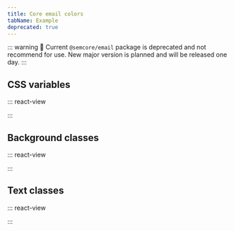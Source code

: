 ```yaml
---
title: Core email colors
tabName: Example
deprecated: true
---
```


::: warning
:rotating_light: Current `@semcore/email` package is deprecated and not recommend for use. New major version is planned and will be released one day.
:::

## CSS variables

::: react-view

<script lang="tsx">
import React from 'react';

import '@semcore/email/src/core/var.css';
const cssVariableFile = `
@custom-media --desktop (min-width: 480px);
@custom-media --mobile (max-width: 479px);

:root {
  --white: #fff;
  --black: #171a22;
  --blue: #0082e6;
  --light-blue: #6edbff;
  --dark-blue: #0070cc;
  --green: #00bc98;
  --light-green: #45e0a8;
  --dark-green: #008275;
  --lime: #84d149;
  --light-lime: #c7fa73;
  --orange: #ff622d;
  --light-orange: #ff9400;
  --dark-orange: #b23300;
  --red: #f71939;
  --light-red: #f27387;
  --dark-red: #b01c3d;
  --pink: #ff7ad1;
  --purple: #6b30c7;
  --light-purple: #b880ff;
  --dark-purple: #421983;
  --yellow: #ffc200;
  --light-yellow: #ffe84d;
  --violet: #820f87;
  --stroke-gray: #d1d4db;
  --dark-gray: #575c66;
  --gray: #898d9a;
  --light-gray: #f6f7f8;
  --font-family: Helvetica, Arial, sans-serif;
  --fs-100: 14px;
  --lh-100: 20px;
  --fs-200: 16px;
  --lh-200: 24px;
  --fs-300: 18px;
  --lh-300: 23px;
  --fs-400: 20px;
  --lh-400: 22px;
  --fs-500: 22px;
  --lh-500: 26px;
  --fs-600: 26px;
  --lh-600: 31px;
  --fs-700: 32px;
  --lh-700: 37px;
}
`;

const cssVariable = Object.fromEntries(
  cssVariableFile
    .split('\n')
    .map((line) => line.trim())
    .filter((line) => line.startsWith('--') && line.endsWith(';'))
    .map((line) => {
      const [name, value] = line.split(': ');
      // remove ";"
      return [name, value.slice(0, -1)];
    }),
);

import Color from '@components/Color';
import { bg_100_400, bg_100_300, bg_100_200, bg } from './utils';

const shades = ['light', '', 'dark'];

const printColor = (name) => (shade) => {
  const varName = shade ? `--${shade}-${name}` : `--${name}`;
  return (
    <Color
      key={varName}
      style={{ margin: 4, width: 48, height: 48, borderRadius: 6 }}
      name={cssVariable[varName]}
    />
  );
};

const App = () => (
  <>
    {bg_100_300.map((name) => shades.map(printColor(name)))}
    {bg_100_400.map((name) => ['light', 'stroke', '', 'dark'].map(printColor(name)))}
    {bg_100_200.map((name) => shades.slice(0, -1).map(printColor(name)))}
    {bg.map((name) => printColor(name)(''))}
  </>
);
</script>

:::

## Background classes

::: react-view

<script lang="tsx">
import React from 'react';

import '@semcore/email/src/core/var.css';
import './base.css';
import Color from '@components/Color';
import { bg_100_400, bg_100_300, bg_100_200, bg } from './utils';

const shades = ['100', '200', '300'];

const printColor = (name) => (shade) => {
  const className = shade ? `bg-${name}-${shade}` : `bg-${name}`;
  return (
    <Color
      key={className}
      style={{ margin: 4, width: 48, height: 48, borderRadius: 6 }}
      name={className}
      className={className}
    />
  );
};
const App = () => (
  <>
    {bg_100_300.map((name) => shades.map(printColor(name)))}
    {bg_100_400.map((name) => [...shades, '400'].map(printColor(name)))}
    {bg_100_200.map((name) => shades.slice(0, -1).map(printColor(name)))}
    {bg.map((name) => printColor(name)(''))}
  </>
);
</script>

:::

## Text classes

::: react-view

<script lang="tsx">
import React from 'react';

import '@semcore/email/src/core/var.css';
import Color from '@components/Color';
import { bg_100_400, bg_100_300, bg_100_200, bg } from './utils';

const shades = ['100', '200', '300'];
const styles = `
:root {
  --white: #ffffff;
  --black: #000000;
  --gray-50: #f4f5f9;
  --gray-100: #e0e1e9;
  --gray-200: #c4c7cf;
  --gray-300: #a9abb6;
  --gray-400: #8a8e9b;
  --gray-500: #6c6e79;
  --gray-600: #484a54;
  --gray-700: #2b2e38;
  --gray-800: #191b23;
  --blue-50: #e9f7ff;
  --blue-100: #c4e5fe;
  --blue-200: #8ecdff;
  --blue-300: #2bb3ff;
  --blue-400: #008ff8;
  --blue-500: #006dca;
  --blue-600: #044792;
  --blue-700: #002b5f;
  --blue-800: #001b3d;
  --green-50: #dbfee8;
  --green-100: #9ef2c9;
  --green-200: #59ddaa;
  --green-300: #00c192;
  --green-400: #009f81;
  --green-500: #007c65;
  --green-600: #055345;
  --green-700: #00342d;
  --green-800: #00201e;
  --salad-50: #ecfbcd;
  --salad-100: #c7ee96;
  --salad-200: #9bd85d;
  --salad-300: #66c030;
  --salad-400: #35a21e;
  --salad-500: #0a7e22;
  --salad-600: #005613;
  --salad-700: #003509;
  --salad-800: #002203;
  --orange-50: #fff3d9;
  --orange-100: #ffdca2;
  --orange-200: #ffb26e;
  --orange-300: #ff8c43;
  --orange-400: #ff642d;
  --orange-500: #c33909;
  --orange-600: #8b1500;
  --orange-700: #551200;
  --orange-800: #351000;
  --yellow-50: #fdf7c8;
  --yellow-100: #fce081;
  --yellow-200: #fdc23c;
  --yellow-300: #ef9800;
  --yellow-400: #d87900;
  --yellow-500: #a75800;
  --yellow-600: #743a00;
  --yellow-700: #462500;
  --yellow-800: #2c1600;
  --red-50: #fff0f7;
  --red-100: #ffd7df;
  --red-200: #ffaeb5;
  --red-300: #ff8786;
  --red-400: #ff4953;
  --red-500: #d1002f;
  --red-600: #8e0016;
  --red-700: #58000a;
  --red-800: #410101;
  --pink-50: #fff0ff;
  --pink-100: #ffd3ff;
  --pink-200: #ffa9fa;
  --pink-300: #f67cf2;
  --pink-400: #e14adf;
  --pink-500: #b229b9;
  --pink-600: #7d0480;
  --pink-700: #4d0050;
  --pink-800: #340439;
  --violet-50: #f9f2ff;
  --violet-100: #edd9ff;
  --violet-200: #dcb8ff;
  --violet-300: #c695ff;
  --violet-400: #ab6cfe;
  --violet-500: #8649e1;
  --violet-600: #5925ab;
  --violet-700: #421983;
  --violet-800: #220358;
  --brand-color: #ff642d;
  --pinterest: #bd081c;
  --instagram: #e4405f;
  --youtube: #ff0000;
  --facebook: #3b5998;
  --linkedIn: #1a7ab2;
  --twitter: #2bafeb;
  --google-my-business: #1a73e8;
  --google-blue: #1a0dab;
  --google-green: #016723;

  --keyboard-focus: var(--intergalactic-boxShadow-keyboard-focus);
  --keyborad-focus: var(--intergalactic-boxShadow-keyboard-focus);
  --keyboard-focus-valid: var(--intergalactic-boxShadow-keyboard-focus-valid);
  --keyboard-focus-invalid: var(--intergalactic-boxShadow-keyboard-focus-invalid);

  --rounded-s: 4px;
  --rounded-m: 6px;
  --rounded-l: 12px;

  --form-control-m: 28px;
  --form-control-l: 40px;

  --box-shadow-card: 0px 1px 2px 0px rgba(25, 27, 35, 0.12), 0px 0px 1px 0px rgba(25, 27, 35, 0.16);
  --box-shadow-hover: 3px 3px 30px 0px rgba(25, 27, 35, 0.15);
  --box-shadow-popper: 0px 1px 12px 0px rgba(25, 27, 35, 0.15);
  --box-shadow-modal: 0px 3px 8px 0px rgba(25, 27, 35, 0.2);
  --box-shadow-dnd: 0 0 1px rgba(25, 27, 35, 0.16), 0 12px 40px rgba(25, 27, 35, 0.16);

  --fs-100: 12px;
  --lh-100: 1.33;
  --fs-200: 14px;
  --lh-200: 1.42;
  --fs-300: 16px;
  --lh-300: 1.5;
  --fs-400: 20px;
  --lh-400: 1.2;
  --fs-500: 24px;
  --lh-500: 1.17;
  --fs-600: 32px;
  --lh-600: 1.25;
  --fs-700: 36px;
  --lh-700: 1.1;
  --fs-800: 48px;
  --lh-800: 1.17;

  --disabled-opacity: 0.3;

  --xs-screen: 320px;
  --sm-screen: 768px;
  --md-screen: 1200px;

  /* DEPRECATED START
  */
  --denim-blue: #006dca;
  --light-blue: #008ff8;
  --neon-blue: #8ecdff;
  --cyan: #2bb3ff;
  --green: #009f81;
  --dark-green: #007c65;
  --yellow: #fdc23c;
  --light-orange: #ff8c43;
  --orange: #ff642d;
  --dark-orange: #c33909;
  --red: #ff4953;
  --dark-red: #d1002f;
  --violet: #ab6cfe;
  --dark-violet: #8649e1;
  --pink: #e14adf;
  --asphalt: #6c6e79;
  --wall: #8a8e9b;
  --mist: #a9abb6;
  --mist-light: #c4c7cf;
  --stone: #a9abb6;
  --stone-light: #c4c7cf;
  --gray20: #191b23;
  --gray30: #191b23;
  --gray40: #484a54;
  --gray60: #6c6e79;
  --gray70: #a9abb6;
  --gray80: #c4c7cf;
  --gray94: #e0e1e9;
  --gray96: #f4f5f9;
  --mystic: #f4f5f9;
  --mercury: #e0e1e9;

  --blue50: #e9f7ff;
  --blue100: #c4e5fe;
  --blue400: #008ff8;
  --blue600: #044792;
  --green50: #dbfee8;
  --green100: #9ef2c9;
  --green200: #59ddaa;
  --green300: #00c192;
  --green600: #055345;
  --red50: #fff0f7;
  --red100: #ffd7df;
  --red200: #ffaeb5;
  --red300: #ff8786;
  --red600: #8e0016;
  --orange50: #fff3d9;
  --orange100: #ffdca2;
  --orange200: #ffb26e;
  --yellow100: #fce081;

  --iceberg-blue: #6fafd4;
  --salad: #8bc835;
  --granitic: #2f3439;
  --gray10: #222222;
  --sky: #e1f2ff;
  --lily: #e6f9fd;
  --marble: #f1f6f8;
  --googleplus: #e14b3f;
  --linkedin: #1a7ab2;

  --font-size_-1: 11px;
  --font-size_-2: 10px;
  --font-size_0: 12px;
  --font-size_1: 13px;
  --font-size_11: 33px;
  --font-size_12: 36px;
  --font-size_15: 48px;
  --font-size_2: 14px;
  --font-size_3: 16px;
  --font-size_5: 19px;
  --font-size_6: 21px;
  --font-size_8: 25px;
  /* DEPRECATED END */
}

.text-size-100 {
  font-size: var(--fs-100);
  line-height: var(--lh-100);
}
.text-size-200 {
  font-size: var(--fs-200);
  line-height: var(--lh-200);
}
.text-size-300 {
  font-size: var(--fs-300);
  line-height: var(--lh-300);
}
.text-size-400 {
  font-size: var(--fs-400);
  line-height: var(--lh-400);
}
.text-size-500 {
  font-size: var(--fs-500);
  line-height: var(--lh-500);
}
.text-size-600 {
  font-size: var(--fs-600);
  line-height: var(--lh-600);
}
.text-size-700 {
  font-size: var(--fs-700);
  line-height: var(--lh-700);
}
.text-black {
  color: var(--black);
}
.text-white {
  color: var(--white);
}
.text-red-100 {
  color: var(--light-red);
}
.text-red-200 {
  color: var(--red);
}
.text-red-300 {
  color: var(--dark-red);
}
.text-lime-100 {
  color: var(--light-lime);
}
.text-lime-200 {
  color: var(--lime);
}
.text-orange-100 {
  color: var(--light-orange);
}
.text-orange-200 {
  color: var(--orange);
}
.text-orange-300 {
  color: var(--dark-orange);
}
.text-purple-100 {
  color: var(--light-purple);
}
.text-purple-200 {
  color: var(--purple);
}
.text-purple-300 {
  color: var(--dark-purple);
}
.text-blue-100 {
  color: var(--light-blue);
}
.text-blue-200 {
  color: var(--blue);
}
.text-blue-300 {
  color: var(--dark-blue);
}
.text-gray-100 {
  color: var(--light-gray);
}
.text-gray-200 {
  color: var(--stroke-gray);
}
.text-gray-300 {
  color: var(--gray);
}
.text-gray-400 {
  color: var(--dark-gray);
}
.text-green-100 {
  color: var(--light-green);
}
.text-green-200 {
  color: var(--green);
}
.text-green-300 {
  color: var(--dark-green);
}
.text-pink {
  color: var(--pink);
}
.link {
  text-decoration-line: underline;
}

.link-theme-default {
  color: var(--blue);
}
.link-theme-default:hover {
  color: #0070cc !important;
}

.link-theme-dark {
  color: var(--dark-gray);
}
.link-theme-dark:hover {
  color: var(--black) !important;
}
`;

const printColor = (name) => (shade) => {
  const className = shade ? `text-${name}-${shade}` : `text-${name}`;
  return (
    <Color
      key={className}
      style={{ margin: 4, width: 48, height: 48, borderRadius: 6 }}
      name={className}
      className={className}
    >
      TEXT
    </Color>
  );
};

const App = () => {
  React.useEffect(() => {
    const styleSheet = document.createElement('style');
    styleSheet.innerText = styles;
    document.head.appendChild(styleSheet);
    return () => styleSheet.remove();
  }, []);

  return (
    <>
      {bg_100_300.map((name) => shades.map(printColor(name)))}
      {bg_100_400.map((name) => [...shades, '400'].map(printColor(name)))}
      {bg_100_200.map((name) => shades.slice(0, -1).map(printColor(name)))}
      {bg.map((name) => printColor(name)(''))}
    </>
  );
};
</script>

:::
